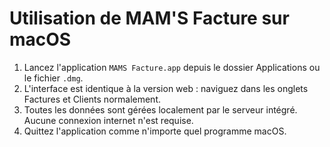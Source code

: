 # Utilisation de MAM'S Facture sur macOS

1. Lancez l'application `MAMS Facture.app` depuis le dossier Applications ou le fichier `.dmg`.
2. L'interface est identique à la version web : naviguez dans les onglets Factures et Clients normalement.
3. Toutes les données sont gérées localement par le serveur intégré. Aucune connexion internet n'est requise.
4. Quittez l'application comme n'importe quel programme macOS.
